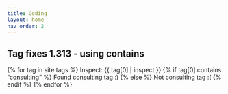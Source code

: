 ```yaml
---
title: Coding
layout: home
nav_order: 2
---
```


## Tag fixes 1.313 - using contains

{% for tag in site.tags %}
  Inspect: {{ tag[0] | inspect }}
  {% if tag[0] contains “consulting” %}
    Found consulting tag :)
  {% else %}
    Not consulting tag :(
  {% endif %} 
{% endfor %}